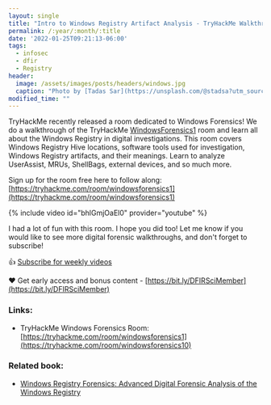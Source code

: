 ```yaml
---
layout: single
title: "Intro to Windows Registry Artifact Analysis - TryHackMe Walkthrough"
permalink: /:year/:month/:title
date: '2022-01-25T09:21:13-06:00'
tags:
  - infosec
  - dfir
  - Registry
header:
  image: /assets/images/posts/headers/windows.jpg
  caption: "Photo by [Tadas Sar](https://unsplash.com/@stadsa?utm_source=unsplash&utm_medium=referral&utm_content=creditCopyText) on [Unsplash](https://unsplash.com/s/photos/fast?utm_source=unsplash&utm_medium=referral&utm_content=creditCopyText)"
modified_time: ""
---
```


TryHackMe recently released a room dedicated to Windows Forensics! We do a walkthrough of the TryHackMe [WindowsForensics1](https://tryhackme.com/room/windowsforensics1) room and learn all about the Windows Registry in digital investigations. This room covers Windows Registry Hive locations, software tools used for investigation, Windows Registry artifacts, and their meanings. Learn to analyze UserAssist, MRUs, ShellBags, external devices, and so much more.

Sign up for the room free here to follow along: [https://tryhackme.com/room/windowsforensics1](https://tryhackme.com/room/windowsforensics1)

{% include video id="bhlGmjOaEl0" provider="youtube" %}

I had a lot of fun with this room. I hope you did too! Let me know if you would like to see more digital forensic walkthroughs, and don't forget to subscribe!

👍 [Subscribe for weekly videos](https://bit.ly/2Ij9Ojc)

 ❤️ Get early access and bonus content - [https://bit.ly/DFIRSciMember](https://bit.ly/DFIRSciMember)

### Links:
* TryHackMe Windows Forensics Room: [https://tryhackme.com/room/windowsforensics1](https://tryhackme.com/room/windowsforensics10)

### Related book:
* [Windows Registry Forensics: Advanced Digital Forensic Analysis of the Windows Registry](https://amzn.to/3fEyW6y)